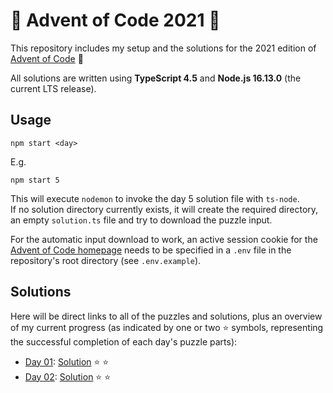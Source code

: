 # :santa: Advent of Code 2021 :santa:

This repository includes my setup and the solutions for the 2021 edition of [Advent of Code](https://adventofcode.com/) :santa:

All solutions are written using **TypeScript 4.5** and **Node.js 16.13.0** (the current LTS release).

## Usage

```
npm start <day>
```

E.g.

```
npm start 5
```

This will execute `nodemon` to invoke the day 5 solution file with `ts-node`.  
If no solution directory currently exists, it will create the required directory, an empty `solution.ts` file and try to download the puzzle input.

For the automatic input download to work, an active session cookie for the [Advent of Code homepage](https://adventofcode.com/) needs to be specified in a `.env` file in the repository's root directory (see `.env.example`).

## Solutions

Here will be direct links to all of the puzzles and solutions, plus an overview of my current progress (as indicated by one or two :star: symbols, representing the successful completion of each day's puzzle parts):

-   [Day 01](https://adventofcode.com/2021/day/1): [Solution](day01/solution.ts) :star: :star:
-   [Day 02](https://adventofcode.com/2021/day/2): [Solution](day02/solution.ts) :star: :star:
